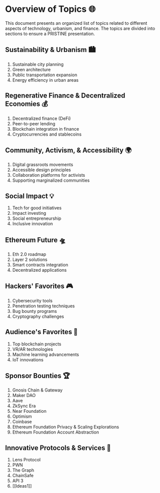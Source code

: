 # Overview of Topics 🌐

This document presents an organized list of topics related to different aspects of technology, urbanism, and finance. The topics are divided into sections to ensure a PRISTINE presentation.

## Sustainability & Urbanism 🏙️

1. Sustainable city planning
2. Green architecture
3. Public transportation expansion
4. Energy efficiency in urban areas

## Regenerative Finance & Decentralized Economies 💰

1. Decentralized finance (DeFi)
2. Peer-to-peer lending
3. Blockchain integration in finance
4. Cryptocurrencies and stablecoins

## Community, Activism, & Accessibility 🌍

1. Digital grassroots movements
2. Accessible design principles
3. Collaboration platforms for activists
4. Supporting marginalized communities

## Social Impact 💡

1. Tech for good initiatives
2. Impact investing
3. Social entrepreneurship
4. Inclusive innovation

## Ethereum Future 🛸

1. Eth 2.0 roadmap
2. Layer 2 solutions
3. Smart contracts integration
4. Decentralized applications

## Hackers' Favorites 🎮

1. Cybersecurity tools
2. Penetration testing techniques
3. Bug bounty programs
4. Cryptography challenges

## Audience's Favorites 📢

1. Top blockchain projects
2. VR/AR technologies
3. Machine learning advancements
4. IoT innovations

## Sponsor Bounties 🏆

1. Gnosis Chain & Gateway
2. Maker DAO
3. Aave
4. ZkSync Era
5. Near Foundation
6. Optimism
7. Coinbase
8. Ethereum Foundation Privacy & Scaling Explorations
9. Ethereum Foundation Account Abstraction

## Innovative Protocols & Services 🚀

1. Lens Protocol
2. PWN
3. The Graph
4. ChainSafe
5. API 3
6. [[Ideas1]]
